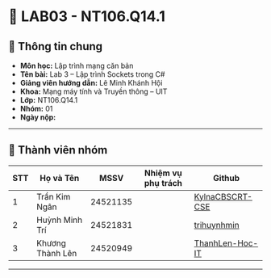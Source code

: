 # 🧩 LAB03 - NT106.Q14.1

## 🔖 Thông tin chung
- **Môn học:** Lập trình mạng căn bản  
- **Tên bài:** Lab 3 – Lập trình Sockets trong C#  
- **Giảng viên hướng dẫn:** Lê Minh Khánh Hội  
- **Khoa:** Mạng máy tính và Truyền thông – UIT
- **Lớp:** NT106.Q14.1
- **Nhóm:** 01   
- **Ngày nộp:** 

---

## 👥 Thành viên nhóm

| STT | Họ và Tên | MSSV | Nhiệm vụ phụ trách | Github |
|-----|------------|------|--------------------|-----------------------------|
| 1 | Trần Kim Ngân | 24521135 |  | [KylnaCBSCRT-CSE](https://github.com/KylnaCBSCRT-CSE) |
| 2 | Huỳnh Minh Trí| 24521831 |  | [trihuynhmin](https://github.com/trihuynhminh) |
| 3 | Khương Thành Lên | 24520949|  | [ThanhLen-Hoc-IT](https://github.com/ThanhLen-Hoc-IT) |

---
